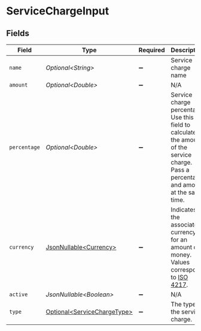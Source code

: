 # ServiceChargeInput


## Fields

| Field                                                                                                                                   | Type                                                                                                                                    | Required                                                                                                                                | Description                                                                                                                             | Example                                                                                                                                 |
| --------------------------------------------------------------------------------------------------------------------------------------- | --------------------------------------------------------------------------------------------------------------------------------------- | --------------------------------------------------------------------------------------------------------------------------------------- | --------------------------------------------------------------------------------------------------------------------------------------- | --------------------------------------------------------------------------------------------------------------------------------------- |
| `name`                                                                                                                                  | *Optional\<String>*                                                                                                                     | :heavy_minus_sign:                                                                                                                      | Service charge name                                                                                                                     | Charge for delivery                                                                                                                     |
| `amount`                                                                                                                                | *Optional\<Double>*                                                                                                                     | :heavy_minus_sign:                                                                                                                      | N/A                                                                                                                                     | 27500                                                                                                                                   |
| `percentage`                                                                                                                            | *Optional\<Double>*                                                                                                                     | :heavy_minus_sign:                                                                                                                      | Service charge percentage. Use this field to calculate the amount of the service charge. Pass a percentage and amount at the same time. | 12.5                                                                                                                                    |
| `currency`                                                                                                                              | [JsonNullable\<Currency>](../../models/components/Currency.md)                                                                          | :heavy_minus_sign:                                                                                                                      | Indicates the associated currency for an amount of money. Values correspond to [ISO 4217](https://en.wikipedia.org/wiki/ISO_4217).      | USD                                                                                                                                     |
| `active`                                                                                                                                | *JsonNullable\<Boolean>*                                                                                                                | :heavy_minus_sign:                                                                                                                      | N/A                                                                                                                                     | true                                                                                                                                    |
| `type`                                                                                                                                  | [Optional\<ServiceChargeType>](../../models/components/ServiceChargeType.md)                                                            | :heavy_minus_sign:                                                                                                                      | The type of the service charge.                                                                                                         |                                                                                                                                         |